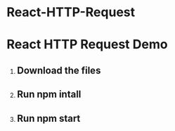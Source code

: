 # React-HTTP-Request
<h1>React HTTP Request Demo</h1>

<ol>
  <li><h2>Download the files</h2></li>
  <li><h2>Run npm intall</h2></li>
  <li><h2>Run npm start</h2></li>
</ol>
